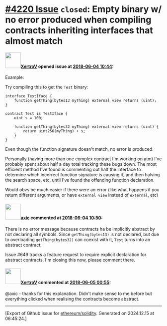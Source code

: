 # [\#4220 Issue](https://github.com/ethereum/solidity/issues/4220) `closed`: Empty binary w/ no error produced when compiling contracts inheriting interfaces that almost match

#### <img src="https://avatars.githubusercontent.com/u/1046448?v=4" width="50">[XertroV](https://github.com/XertroV) opened issue at [2018-06-04 10:44](https://github.com/ethereum/solidity/issues/4220):

Example:

Try compiling this to get the `Test` binary:

``` solidity
interface TestIface {
    function getThing(bytes13 myThing) external view returns (uint);
}

contract Test is TestIface {
    uint s = 100;

    function getThing(bytes32 myThing) external view returns (uint) {
        return uint256(myThing) + s;
    }
}
```

Even though the function signature doesn't match, no error is produced.

Personally (having more than one complex contract I'm working on atm) I've probably spent about half a day total tracking these bugs down. The most efficient method I've found is commenting out half the interface to determine which incorrect function signature is causing it, and then halving the search space, etc, until I've found the offending function declaration. 

Would obvs be much easier if there were an error (like what happens if you return different arguments, or have `external view` instead of `external`, etc)

#### <img src="https://avatars.githubusercontent.com/u/20340?v=4" width="50">[axic](https://github.com/axic) commented at [2018-06-04 10:50](https://github.com/ethereum/solidity/issues/4220#issuecomment-394313814):

There is no error message because contracts ha be implicitly abstract by not declaring all symbols. Since `getThing(bytes13)` is not declared, but due to overloading `getThing(bytes32)` can coexist with it, `Test` turns into an abstract contract.

Issue #649 tracks a feature request to require explicit declaration for abstract contracts. I'm closing this now, please comment there.

#### <img src="https://avatars.githubusercontent.com/u/1046448?v=4" width="50">[XertroV](https://github.com/XertroV) commented at [2018-06-05 00:55](https://github.com/ethereum/solidity/issues/4220#issuecomment-394545979):

@axic - thanks for this explanation. Didn't make sense to me before but everything clicked when realising the contracts become abstract.


-------------------------------------------------------------------------------



[Export of Github issue for [ethereum/solidity](https://github.com/ethereum/solidity). Generated on 2024.12.15 at 06:45:24.]
